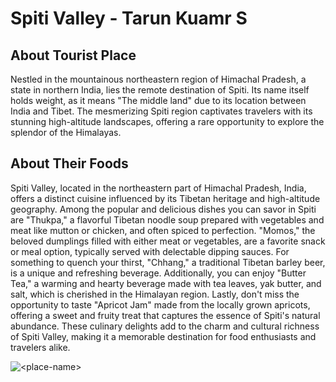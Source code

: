 # Spiti Valley - Tarun Kuamr S

## About Tourist Place 
Nestled in the mountainous northeastern region of Himachal Pradesh, a state in northern India, lies the remote destination of Spiti. 
Its name itself holds weight, as it means "The middle land" due to its location between India and Tibet. 
The mesmerizing Spiti region captivates travelers with its stunning high-altitude landscapes, offering a rare opportunity to explore the splendor of the Himalayas.

## About Their Foods
Spiti Valley, located in the northeastern part of Himachal Pradesh, India, offers a distinct cuisine influenced by its Tibetan heritage and high-altitude geography. 
Among the popular and delicious dishes you can savor in Spiti are "Thukpa," a flavorful Tibetan noodle soup prepared with vegetables and meat like mutton or chicken, and often spiced to perfection. 
"Momos," the beloved dumplings filled with either meat or vegetables, are a favorite snack or meal option, typically served with delectable dipping sauces. 
For something to quench your thirst, "Chhang," a traditional Tibetan barley beer, is a unique and refreshing beverage. 
Additionally, you can enjoy "Butter Tea," a warming and hearty beverage made with tea leaves, yak butter, and salt, which is cherished in the Himalayan region. 
Lastly, don't miss the opportunity to taste "Apricot Jam" made from the locally grown apricots, offering a sweet and fruity treat that captures the essence of Spiti's natural abundance. 
These culinary delights add to the charm and cultural richness of Spiti Valley, making it a memorable destination for food enthusiasts and travelers alike.

<img align="center" src="<url-of-tourist_place>" alt="<place-name>"/>

<!--Example: <img align="center" src="https://lotustours.in/assets/img/taj/photo-room-detail-1.jpg" alt="Taj Mahal"/> -->
